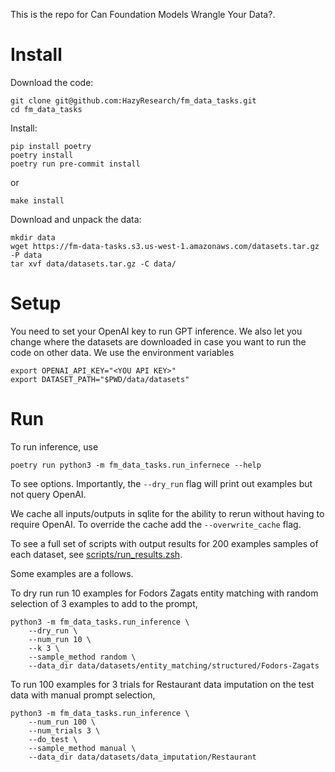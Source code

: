 This is the repo for Can Foundation Models Wrangle Your Data?.

# Install
Download the code:
```
git clone git@github.com:HazyResearch/fm_data_tasks.git
cd fm_data_tasks
```

Install:
```
pip install poetry
poetry install
poetry run pre-commit install
```
or
```
make install
```

Download and unpack the data:
```
mkdir data
wget https://fm-data-tasks.s3.us-west-1.amazonaws.com/datasets.tar.gz -P data
tar xvf data/datasets.tar.gz -C data/
```

# Setup
You need to set your OpenAI key to run GPT inference. We also let you change where the datasets are downloaded in case you want to run the code on other data. We use the environment variables
```
export OPENAI_API_KEY="<YOU API KEY>"
export DATASET_PATH="$PWD/data/datasets"
```

# Run
To run inference, use
```
poetry run python3 -m fm_data_tasks.run_infernece --help
```
To see options. Importantly, the `--dry_run` flag will print out examples but not query OpenAI.

We cache all inputs/outputs in sqlite for the ability to rerun without having to require OpenAI. To override the cache add the `--overwrite_cache` flag.

To see a full set of scripts with output results for 200 examples samples of each dataset, see [scripts/run_results.zsh](scripts/run_results.zsh).

Some examples are a follows.

To dry run run 10 examples for Fodors Zagats entity matching with random selection of 3 examples to add to the prompt,
```
python3 -m fm_data_tasks.run_inference \
    --dry_run \
    --num_run 10 \
    --k 3 \
    --sample_method random \
    --data_dir data/datasets/entity_matching/structured/Fodors-Zagats
```

To run 100 examples for 3 trials for Restaurant data imputation on the test data with manual prompt selection,
```
python3 -m fm_data_tasks.run_inference \
    --num_run 100 \
    --num_trials 3 \
    --do_test \
    --sample_method manual \
    --data_dir data/datasets/data_imputation/Restaurant
```
